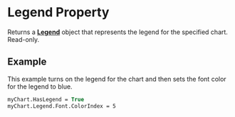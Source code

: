 
# Legend Property

Returns a  **[Legend](ed529b98-ad11-94b9-68d9-01e325cca58f.md)** object that represents the legend for the specified chart. Read-only.


## Example

This example turns on the legend for the chart and then sets the font color for the legend to blue.


```vb
myChart.HasLegend = True 
myChart.Legend.Font.ColorIndex = 5
```

